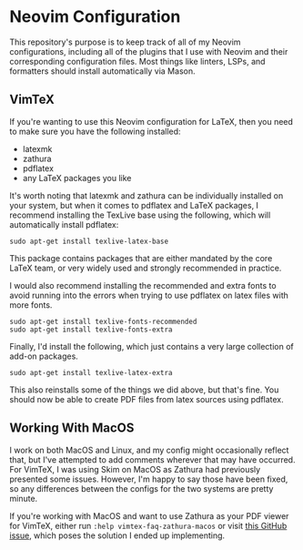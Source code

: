 # Neovim Configuration

This repository's purpose is to keep track of all of my Neovim configurations, including all of the plugins that I use with Neovim and their corresponding configuration files. Most things like linters, LSPs, and formatters should install automatically via Mason.

## VimTeX

If you're wanting to use this Neovim configuration for LaTeX, then you need to make sure you have the following installed:
- latexmk
- zathura
- pdflatex
- any LaTeX packages you like

It's worth noting that latexmk and zathura can be individually installed on your system, but when it comes to pdflatex and LaTeX packages, I recommend installing the TexLive base using the following, which will automatically install pdflatex:


```
sudo apt-get install texlive-latex-base
```

This package contains packages that are either mandated by the core LaTeX team, or very widely used and strongly recommended in practice.

I would also recommend installing the recommended and extra fonts to avoid running into the errors when trying to use pdflatex on latex files with more fonts.


```
sudo apt-get install texlive-fonts-recommended
sudo apt-get install texlive-fonts-extra
```

Finally, I'd install the following, which just contains a very large collection of add-on packages. 

```
sudo apt-get install texlive-latex-extra
```

This also reinstalls some of the things we did above, but that's fine. You should now be able to create PDF files from latex sources using pdflatex.

## Working With MacOS

I work on both MacOS and Linux, and my config might occasionally reflect that, but I've attempted to add comments wherever that may have occurred. For VimTeX, I was using Skim on MacOS as Zathura had previously presented some issues. However, I'm happy to say those have been fixed, so any differences between the configs for the two systems are pretty minute. 

If you're working with MacOS and want to use Zathura as your PDF viewer for VimTeX, either run ```:help vimtex-faq-zathura-macos``` or visit [this GitHub issue](https://github.com/zegervdv/homebrew-zathura/issues/99), which poses the solution I ended up implementing.
